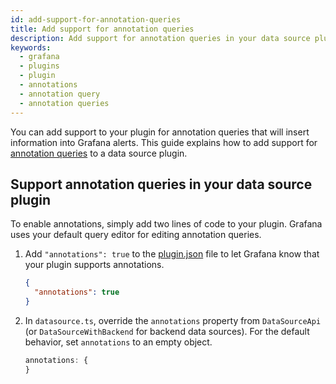 ```yaml
---
id: add-support-for-annotation-queries
title: Add support for annotation queries
description: Add support for annotation queries in your data source plugin.
keywords:
  - grafana
  - plugins
  - plugin
  - annotations
  - annotation query
  - annotation queries
---
```


You can add support to your plugin for annotation queries that will insert information into Grafana alerts. This guide explains how to add support for [annotation queries](https://grafana.com/docs/grafana/latest/dashboards/build-dashboards/annotate-visualizations/) to a data source plugin.

## Support annotation queries in your data source plugin

To enable annotations, simply add two lines of code to your plugin. Grafana uses your default query editor for editing annotation queries.

1. Add `"annotations": true` to the [plugin.json](../../reference/metadata.md) file to let Grafana know that your plugin supports annotations.

   ```json title="src/plugin.json"
   {
     "annotations": true
   }
   ```

2. In `datasource.ts`, override the `annotations` property from `DataSourceApi` (or `DataSourceWithBackend` for backend data sources). For the default behavior, set `annotations` to an empty object.

   ```ts title="src/datasource.ts"
   annotations: {
   }
   ```
